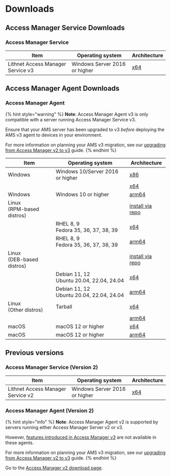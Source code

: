 # Downloads

## Access Manager Service Downloads

### Access Manager Service
| Item | Operating system | Architecture |
| --- | --- | --- |
| Lithnet Access Manager Service v3 | Windows Server 2016 or higher | [x64](https://packages.lithnet.io/win/access-manager-service/v3.0/x64/stable)  |

## Access Manager Agent Downloads

### Access Manager Agent
{% hint style="warning" %}
**Note**: Access Manager Agent v3 is only compatible with a server running Access Manager Service v3.

Ensure that your AMS server has been upgraded to v3 *before* deploying the AMS v3 agent to devices in your environment.

For more information on planning your AMS v3 migration, see our [upgrading from Access Manager v2 to v3](./upgrading-from-v2.md) guide.
{% endhint %}

| Item | Operating system | Architecture |
| --- | --- | --- |
| Windows | Windows 10/Server 2016 or higher | [x86](https://packages.lithnet.io/win/access-manager-agent/v3.0/x86/stable) |
| | | [x64](https://packages.lithnet.io/win/access-manager-agent/v3.0/x64/stable)  |
| Windows | Windows 10 or higher | [arm64](https://packages.lithnet.io/win/access-manager-agent/v3.0/arm64/stable) |
| Linux<br>(RPM-based distros) || [install via repo](./installing-the-access-manager-agent/installing-the-access-manager-agent-linux.md#installing-the-agent-on-red-hat-using-the-lithnet-repo) |
| | RHEL 8, 9<br>Fedora 35, 36, 37, 38, 39 | [x64](https://packages.lithnet.io/linux/rpm/prod/packages/access-manager-agent/v3.0/x64/stable) |
| | RHEL 8, 9<br>Fedora 35, 36, 37, 38, 39| [arm64](https://packages.lithnet.io/linux/rpm/prod/packages/access-manager-agent/v3.0/arm64/stable) |
| Linux<br>(DEB-based distros)  || [install via repo](./installing-the-access-manager-agent/installing-the-access-manager-agent-linux.md#installing-the-agent-on-debian-using-the-lithnet-repo) |
| | Debian 11, 12<br> Ubuntu 20.04, 22.04, 24.04 | [x64](https://packages.lithnet.io/linux/deb/prod/packages/access-manager-agent/v3.0/x64/stable) |
| | Debian 11, 12<br> Ubuntu 20.04, 22.04, 24.04 | [arm64](https://packages.lithnet.io/linux/deb/prod/packages/access-manager-agent/v3.0/arm64/stable) |
| Linux<br> (Other distros) | Tarball | [x64](https://packages.lithnet.io/linux/tar/packages/access-manager-agent/v3.0/x64/stable) | 
| | | [arm64](https://packages.lithnet.io/linux/tar/packages/access-manager-agent/v3.0/arm64/stable) |
| macOS | macOS 12 or higher | [x64](https://packages.lithnet.io/macos/access-manager-agent/v3.0/x64/stable) |
| macOS | macOS 12 or higher | [arm64](https://packages.lithnet.io/macos/access-manager-agent/v3.0/arm64/stable) |

## Previous versions

### Access Manager Service (Version 2)
| Item | Operating system | Architecture |
| --- | --- | --- |
| Lithnet Access Manager Service v2 | Windows Server 2016 or higher | [x64](https://packages.lithnet.io/win/access-manager-service/v2.0/x64/stable)  |


### Access Manager Agent (Version 2)

{% hint style="info" %}
**Note**: Access Manager Agent v2 is supported by servers running either Access Manager Server v2 or v3.

However, [features introduced in Access Manager v3](../whats-new.md) are not available in these agents.

For more information on planning your AMS v3 migration, see our [upgrading from Access Manager v2 to v3](./upgrading-from-v2.md) guide.
{% endhint %}

Go to the [Access Manager v2 download page](https://docs.lithnet.io/ams/v2.0/installation/downloads).
